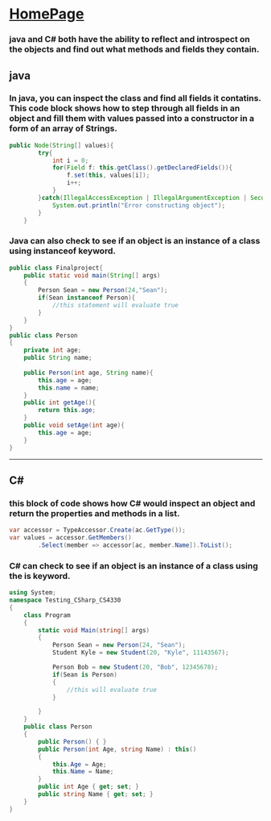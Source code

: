 # [HomePage](README.md)

### java and C# both have the ability to reflect and introspect on the objects and find out what methods and fields they contain.

## java
### In java, you can inspect the class and find all fields it contatins. This code block shows how to step through all fields in an object and fill them with values passed into a constructor in a form of an array of Strings.
```java
public Node(String[] values){
        try{
            int i = 0;
            for(Field f: this.getClass().getDeclaredFields()){
                f.set(this, values[i]);
                i++;
            }
        }catch(IllegalAccessException | IllegalArgumentException | SecurityException e){
            System.out.println("Error constructing object");
        }
    }
```
### Java can also check to see if an object is an instance of a class using instanceof keyword.
```java
public class Finalproject{
    public static void main(String[] args)
    {        
        Person Sean = new Person(24,"Sean");
        if(Sean instanceof Person){
            //this statement will evaluate true
        }
    }
}
public class Person
{
    private int age;
    public String name;
    
    public Person(int age, String name){
        this.age = age;
        this.name = name;
    }
    public int getAge(){
        return this.age;
    }
    public void setAge(int age){
        this.age = age;
    }
}
```
---
## C#

### this block of code shows how C# would inspect an object and return the properties and methods in a list.
```CS
var accessor = TypeAccessor.Create(ac.GetType());
var values = accessor.GetMembers()
        .Select(member => accessor[ac, member.Name]).ToList();
```

### C# can check to see if an object is an instance of a class using the is keyword.
```CS
using System;
namespace Testing_CSharp_CS4330
{
    class Program
    {
        static void Main(string[] args)
        {
            Person Sean = new Person(24, "Sean");
            Student Kyle = new Student(20, "Kyle", 11143567);

            Person Bob = new Student(20, "Bob", 12345678);
            if(Sean is Person)
            {
                //this will evaluate true
            }

        }
    }
    public class Person
    {
        public Person() { }
        public Person(int Age, string Name) : this()
        {
            this.Age = Age;
            this.Name = Name;
        }
        public int Age { get; set; }
        public string Name { get; set; }
    }
}
```

